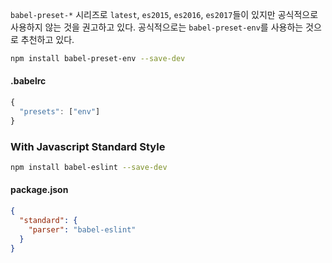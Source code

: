 `babel-preset-*` 시리즈로 `latest`, `es2015`, `es2016`, `es2017`들이 있지만 공식적으로 사용하지 않는 것을 권고하고 있다.
공식적으로는 `babel-preset-env`를 사용하는 것으로 추천하고 있다.
```bash
npm install babel-preset-env --save-dev
```
#### .babelrc
```js
{
  "presets": ["env"]
}
```

### With Javascript Standard Style
```bash
npm install babel-eslint --save-dev
```
#### package.json
```json
{
  "standard": {
    "parser": "babel-eslint"
  }
}
```